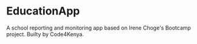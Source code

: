 EducationApp
============

A school reporting and monitoring app based on Irene Choge's Bootcamp project. Builty by Code4Kenya.